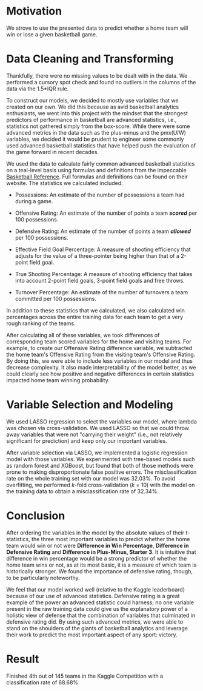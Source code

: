 # Motivation

We strove to use the presented data to predict whether a home team will win or lose a given basketball game.

# Data Cleaning and Transforming

Thankfully, there were no missing values to be dealt with in the data. We performed a cursory spot check and found no outliers in the columns of the data via the 1.5*IQR rule.

To construct our models, we decided to mostly use variables that we created on our own. We did this because as avid basketball analytics enthusiasts, we went into this project with the mindset that the strongest predictors of performance in basketball are advanced statistics, i.e., statistics not gathered simply from the box-score. While there were some advanced metrics in the data such as the plus-minus and the pmx(U/W) variables, we decided it would be prudent to engineer some commonly used advanced basketball statistics that have helped push the evaluation of the game forward in recent decades.

We used the data to calculate fairly common advanced basketball statistics on a teal-level basis using formulas and definitions from the impeccable [Basketball Reference](https://www.basketball-reference.com/about/glossary.html). Full formulas and definitions can be found on their website. The statistics we calculated included:

- Possessions: An estimate of the number of possessions a team had during a game. 

- Offensive Rating: An estimate of the number of points a team ***scored*** per 100 possessions. 

- Defensive Rating: An estimate of the number of points a team ***allowed*** per 100 possessions. 

- Effective Field Goal Percentage: A measure of shooting efficiency that adjusts for the value of a three-pointer being higher than that of a 2-point field goal. 

- True Shooting Percentage: A measure of shooting efficiency that takes into account 2-point field goals, 3-point field goals and free throws.  

- Turnover Percentage: An estimate of the number of turnovers a team committed per 100 possessions.

In addition to these statistics that we calculated, we also calculated win percentages across the entire training data for each team to get a very rough ranking of the teams. 

After calculating all of these variables, we took differences of corresponding team scored variables for the home and visiting teams. For example, to create our Offensive Rating difference variable, we subtracted the home team's Offensive Rating from the visiting team's Offensive Rating. By doing this, we were able to include less variables in our model and thus decrease complexity. It also made interpretability of the model better, as we could clearly see how positive and negative differences in certain statistics impacted home team winning probability. 

# Variable Selection and Modeling

We used LASSO regression to select the variables our model, where lambda was chosen via cross-validation. We used LASSO so that we could throw away variables that were not "carrying their weight" (i.e., not relatively significant for prediction) and keep only our important variables. 

After variable selection via LASSO, we implemented a logistic regression model with those variables. We experimented with tree-based models such as random forest and XGBoost, but found that both of those methods were prone to making disproportionate false positive errors. The misclassification rate on the whole training set with our model was 32.03%. To avoid overfitting, we performed *k*-fold cross-validation (*k* = 10) with the model on the training data to obtain a misclassification rate of 32.34%.

# Conclusion

After ordering the variables in the model by the absolute values of their t-statistics, the three most important variables to predict whether the home team would win or not were **Difference in Win Percentage**, **Difference in Defensive Rating** and **Difference in Plus-Minus, Starter 3**. It is intuitive that difference in win percentage would be a strong predictor of whether the home team wins or not, as at its most basic, it is a measure of which team is historically stronger. We found the importance of defensive rating, though, to be particularly noteworthy. 

We feel that our model worked well (relative to the Kaggle leaderboard) because of our use of advanced statistics. Defensive rating is a great example of the power an advanced statistic could harness; no one variable present in the raw training data could give us the explanatory power of a holistic view of defense that the combination of variables that culminated in defensive rating did. By using such advanced metrics, we were able to stand on the shoulders of the giants of basketball analytics and leverage their work to predict the most important aspect of any sport: victory. 

# Result

Finished 4th out of 145 teams in the Kaggle Competition with a classification rate of 68.68%
